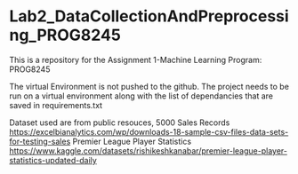 # Lab2_DataCollectionAndPreprocessing_PROG8245
This is a repository for the Assignment 1-Machine Learning Program: PROG8245

The virtual Environment is not pushed to the github. 
The project needs to be run on a virtual environment along with the list of dependancies that are saved in requirements.txt

Dataset used are from public resouces,
5000 Sales Records
https://excelbianalytics.com/wp/downloads-18-sample-csv-files-data-sets-for-testing-sales
Premier League Player Statistics
https://www.kaggle.com/datasets/rishikeshkanabar/premier-league-player-statistics-updated-daily
